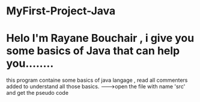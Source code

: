 # MyFirst-Project-Java
# Helo I'm Rayane Bouchair , i give you some basics of Java that can help you........
this program containe some basics of java langage , read all commenters added to understand all those basics.
--->open the file with name 'src' and get the pseudo code 
